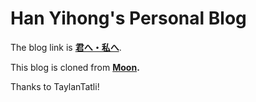 # Han Yihong's Personal Blog

The blog link is **[君へ・私へ](http://hanyihong0324.github.io)**.

This blog is cloned from **[Moon](https://github.com/TaylanTatli/Moon).**

Thanks to TaylanTatli!
